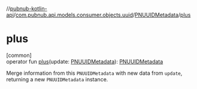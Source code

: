 //[pubnub-kotlin-api](../../../index.md)/[com.pubnub.api.models.consumer.objects.uuid](../index.md)/[PNUUIDMetadata](index.md)/[plus](plus.md)

# plus

[common]\
operator fun [plus](plus.md)(update: [PNUUIDMetadata](index.md)): [PNUUIDMetadata](index.md)

Merge information from this `PNUUIDMetadata` with new data from `update`, returning a new `PNUUIDMetadata` instance.
